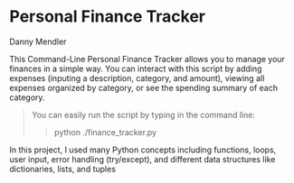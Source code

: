 # Personal Finance Tracker

Danny Mendler

This Command-Line Personal Finance Tracker allows you to manage your finances in a simple way. You can interact with this script by adding expenses (inputing a description, category, and amount), viewing all expenses organized by category, or see the spending summary of each category.

> You can easily run the script by typing in the command line:
>
>> python ./finance_tracker.py

In this project, I used many Python concepts including functions, loops, user input, error handling (try/except), and different data structures like dictionaries, lists, and tuples